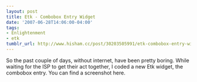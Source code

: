 ```yaml
---
layout: post
title: Etk - Combobox Entry Widget
date: '2007-06-28T14:06:00-04:00'
tags:
- Enlightenment
- etk
tumblr_url: http://www.hisham.cc/post/30203505991/etk-combobox-entry-widget
---
```

So the past couple of days, without internet, have been pretty boring. While waiting for the ISP to get their act together, I coded a new Etk widget, the combobox entry. You can find a screenshot here.

